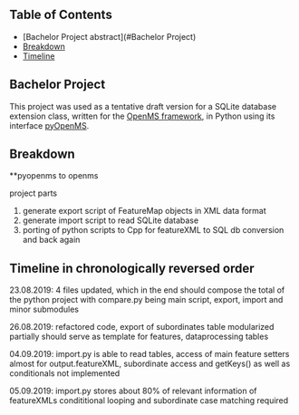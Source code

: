 ## Table of Contents

* [Bachelor Project abstract](#Bachelor Project)
* [Breakdown](#Breakdown)
* [Timeline](#Timeline)

## Bachelor Project

This project was used as a tentative draft version for a SQLite database extension 
class, written for the [OpenMS framework](https://www.openms.de/), in Python using
its interface [pyOpenMS](https://pyopenms.readthedocs.io/en/latest/index.html).

## Breakdown
**pyopenms to openms

project parts
1. generate export script of FeatureMap objects in XML data format
2. generate import script to read SQLite database
3. porting of python scripts to Cpp for featureXML to SQL db conversion and back again

## Timeline in chronologically reversed order

23.08.2019: 4 files updated, which in the end should compose the total of the python project
with compare.py being main script, export, import and minor submodules 

26.08.2019: refactored code, export of subordinates table modularized partially 
should serve as template for features, dataprocessing tables

04.09.2019: import.py is able to read tables,
access of main feature setters almost for output.featureXML,
subordinate access and getKeys() as well as conditionals not implemented

05.09.2019: import.py stores about 80% of relevant information of featureXMLs
condititional looping and subordinate case matching required



